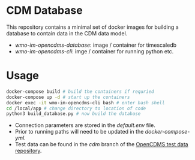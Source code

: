 # CDM Database

This repository contains a minimal set of docker images for building a database to 
contain data in the CDM data model.

- _wmo-im-opencdms-database_: image / container for timescaledb 
- _wmo-im-opencdms-cli_: imge / container for running python etc.

# Usage

```bash
docker-compose build # build the containers if requried
docker-compose up -d # start up the containers
docker exec -it wmo-im-opencdms-cli bash # enter bash shell
cd /local/app # change directory to location of code
python3 build_database.py # now build the database
```

- Connection parameters are stored in the _default.env_ file.
- Prior to running paths will need to be updated in the _docker-compose-yml_.
- Test data can be found in the _cdm_ branch of the [OpenCDMS test data repository](https://github.com/opencdms/opencdms-test-data/tree/cdm).
